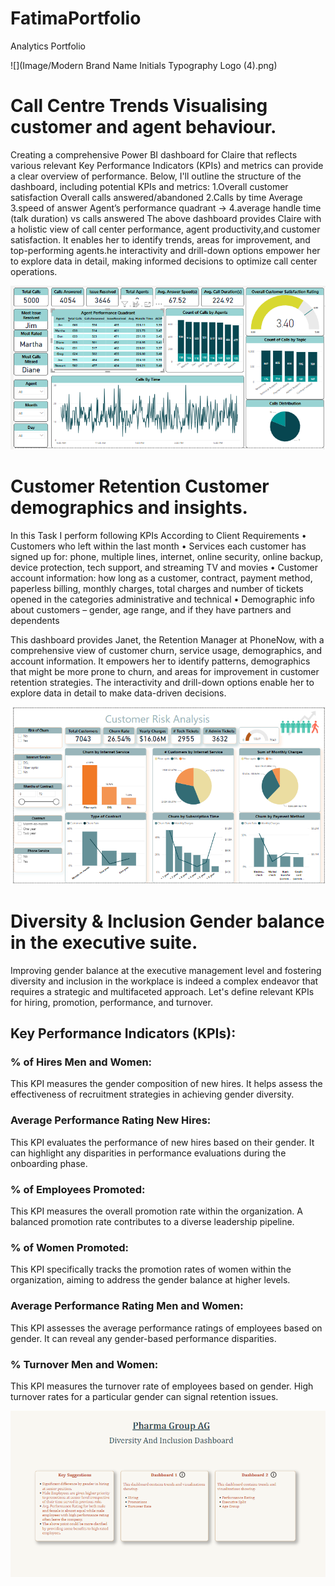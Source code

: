 # **FatimaPortfolio**
Analytics Portfolio

![](Image/Modern Brand Name Initials Typography Logo (4).png)

# Call Centre Trends Visualising customer and agent behaviour.
Creating a comprehensive Power BI dashboard for Claire that reflects various relevant Key Performance Indicators (KPIs) and metrics can provide a clear overview of performance. Below, I'll outline the structure of the dashboard, including potential KPIs and metrics:
1.Overall customer satisfaction Overall calls answered/abandoned 
2.Calls by time Average 
3.speed of answer Agent’s performance quadrant -> 
4.average handle time (talk duration) vs calls answered
The above dashboard provides Claire with a holistic view of call center performance, agent productivity,and customer satisfaction. It enables her to identify trends, areas for improvement, and top-performing agents.he interactivity and drill-down options empower her to explore data in detail, making informed decisions to optimize call center operations.

![](Image/Task2.png)

# Customer Retention Customer demographics and insights.
In this Task I perform following KPIs According to Client Requirements
•	Customers who left within the last month
•	Services each customer has signed up for: phone, multiple lines, internet, online security, online backup, device protection, tech support, and streaming TV and movies
•	Customer account information: how long as a customer, contract, payment method, paperless billing, monthly charges, total charges and number of tickets opened in the categories administrative and technical
•	Demographic info about customers – gender, age range, and if they have partners and dependents

This dashboard provides Janet, the Retention Manager at PhoneNow, with a comprehensive view of customer churn, service usage, demographics, and account information. It empowers her to identify patterns, demographics that might be more prone to churn, and areas for improvement in customer retention strategies. The interactivity and drill-down options enable her to explore data in detail to make data-driven decisions.

![](Image/Task3.png)

	
# Diversity & Inclusion Gender balance in the executive suite.
Improving gender balance at the executive management level and fostering diversity and inclusion in the workplace is indeed a complex endeavor that requires a strategic and multifaceted approach. Let's define relevant KPIs for hiring, promotion, performance, and turnover.

## Key Performance Indicators (KPIs):
### % of Hires Men and Women:
This KPI measures the gender composition of new hires. It helps assess the effectiveness of recruitment strategies in achieving gender diversity.

### Average Performance Rating New Hires: 
This KPI evaluates the performance of new hires based on their gender. It can highlight any disparities in performance evaluations during the onboarding phase.

### % of Employees Promoted: 
This KPI measures the overall promotion rate within the organization. A balanced promotion rate contributes to a diverse leadership pipeline.

### % of Women Promoted: 
This KPI specifically tracks the promotion rates of women within the organization, aiming to address the gender balance at higher levels.

### Average Performance Rating Men and Women:
This KPI assesses the average performance ratings of employees based on gender. It can reveal any gender-based performance disparities.
### % Turnover Men and Women:
This KPI measures the turnover rate of employees based on gender. High turnover rates for a particular gender can signal retention issues.

![](Image/Task4.png)


